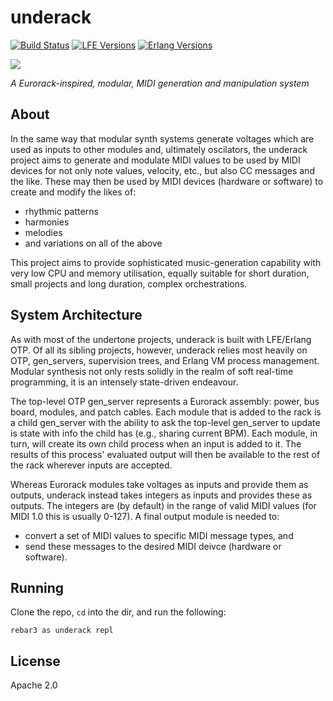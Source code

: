 # underack

[![Build Status][gh-actions-badge]][gh-actions]
[![LFE Versions][lfe-badge]][lfe]
[![Erlang Versions][erlang-badge]][versions]

[![][logo]][logo-large]

*A Eurorack-inspired, modular, MIDI generation and manipulation system*

## About

In the same way that modular synth systems generate voltages which are used as inputs to other modules and, ultimately oscilators, the underack project aims to generate and modulate MIDI values to be used by MIDI devices for not only note values, velocity, etc., but also CC messages and the like. These may then be used by MIDI devices (hardware or software) to create and modify the likes of:

* rhythmic patterns
* harmonies
* melodies
* and variations on all of the above

This project aims to provide sophisticated music-generation capability with very low CPU and memory utilisation, equally suitable for short duration, small projects and long duration, complex orchestrations.

## System Architecture

As with most of the undertone projects, underack is built with LFE/Erlang OTP. Of all its sibling projects, however, underack relies most heavily on OTP, gen_servers, supervision trees, and Erlang VM process management. Modular synthesis not only rests solidly in the realm of soft real-time programming, it is an intensely state-driven endeavour.

The top-level OTP gen_server represents a Eurorack assembly: power, bus board, modules, and patch cables. Each module that is added to the rack is a child gen_server with the ability to ask the top-level gen_server to update is state with info the child has (e.g., sharing current BPM). Each module, in turn, will create its own child process when an input is added to it. The results of this process' evaluated output will then be available to the rest of the rack wherever inputs are accepted.

Whereas Eurorack modules take voltages as inputs and provide them as outputs, underack instead takes integers as inputs and provides these as outputs. The integers are (by default) in the range of valid MIDI values (for MIDI 1.0 this is usually 0-127). A final output module is needed to:
* convert a set of MIDI values to specific MIDI message types, and
* send these messages to the desired MIDI deivce (hardware or software).

## Running

Clone the repo, `cd` into the dir, and run the following:

```
rebar3 as underack repl
```

## License

Apache 2.0

[//]: ---Named-Links---

[logo]: priv/images/logo-v1-x250.png
[logo-large]: priv/images/logo-v1-x1000.png
[github]: https://github.com/ut-proj/undermidi
[gh-actions-badge]: https://github.com/ut-proj/underack/workflows/ci%2Fcd/badge.svg
[gh-actions]: https://github.com/ut-proj/underack/actions
[lfe-badge]: https://img.shields.io/badge/lfe-2.1+-blue.svg
[lfe]: https://github.com/lfe/lfe
[erlang-badge]: https://img.shields.io/badge/erlang-25%20to%2027-blue.svg
[versions]: https://github.com/ut-proj/underack/blob/master/.github/workflows/cicd.yml
